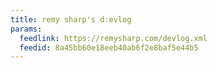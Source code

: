 ```yaml
---
title: remy sharp's d:evlog
params:
  feedlink: https://remysharp.com/devlog.xml
  feedid: 8a45bb60e18eeb40ab6f2e8baf5e44b5
---
```

